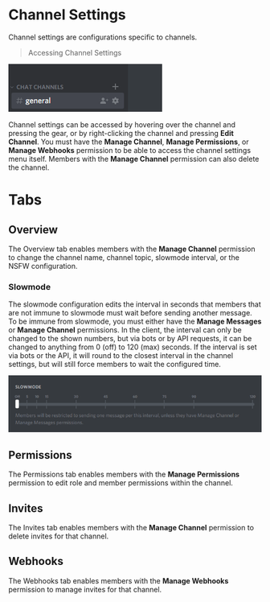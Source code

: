 <!-- TITLE: Channel Settings -->
<!-- SUBTITLE: Description of channel settings -->

# Channel Settings
Channel settings are configurations specific to channels.

> Accessing Channel Settings

![Channel settings](/uploads/channel-settings/75-da-26-1.gif "Channel settings")

Channel settings can be accessed by hovering over the channel and pressing the gear, or by right-clicking the channel and pressing **Edit Channel**. You must have the **Manage Channel**, **Manage Permissions**, or **Manage Webhooks** permission to be able to access the channel settings menu itself. Members with the **Manage Channel** permission can also delete the channel.

# Tabs

## Overview

The Overview tab enables members with the **Manage Channel** permission to change the channel name, channel topic, slowmode interval, or the NSFW configuration.

### Slowmode

The slowmode configuration edits the interval in seconds that members that are not immune to slowmode must wait before sending another message. To be immune from slowmode, you must either have the **Manage Messages** or **Manage Channel** permissions. In the client, the interval can only be changed to the shown numbers, but via bots or by API requests, it can be changed to anything from 0 (off) to 120 (max) seconds. If the interval is set via bots or the API, it will round to the closest interval in the channel settings, but will still force members to wait the configured time.

![Slowmode settings](/uploads/channel-settings/88-e-103-1.gif "Slowmode Settings")

## Permissions

The Permissions tab enables members with the **Manage Permissions** permission to edit role and member permissions within the channel.

## Invites 

The Invites tab enables members with the **Manage Channel** permission to delete invites for that channel.

## Webhooks

The Webhooks tab enables members with the **Manage Webhooks** permission to manage invites for that channel.
